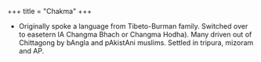 +++
title = "Chakma"
+++

- Originally spoke a language from Tibeto-Burman family. Switched over to easetern IA Changma Bhach or Changma Hodha). Many driven out of Chittagong by bAngla and pAkistAni muslims. Settled in tripura, mizoram and AP.